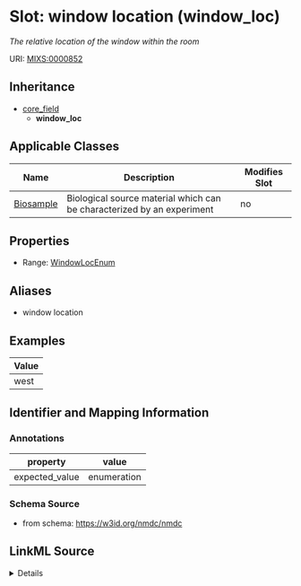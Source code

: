 # Slot: window location (window_loc)


_The relative location of the window within the room_



URI: [MIXS:0000852](https://w3id.org/mixs/0000852)




## Inheritance

* [core_field](core_field.md)
    * **window_loc**





## Applicable Classes

| Name | Description | Modifies Slot |
| --- | --- | --- |
[Biosample](Biosample.md) | Biological source material which can be characterized by an experiment |  no  |







## Properties

* Range: [WindowLocEnum](WindowLocEnum.md)



## Aliases


* window location




## Examples

| Value |
| --- |
| west |

## Identifier and Mapping Information





### Annotations

| property | value |
| --- | --- |
| expected_value | enumeration || occurrence | 1 |



### Schema Source


* from schema: https://w3id.org/nmdc/nmdc




## LinkML Source

<details>
```yaml
name: window_loc
annotations:
  expected_value:
    tag: expected_value
    value: enumeration
  occurrence:
    tag: occurrence
    value: '1'
description: The relative location of the window within the room
title: window location
examples:
- value: west
from_schema: https://w3id.org/nmdc/nmdc
aliases:
- window location
rank: 1000
is_a: core field
slot_uri: MIXS:0000852
multivalued: false
alias: window_loc
domain_of:
- Biosample
range: window_loc_enum

```
</details>